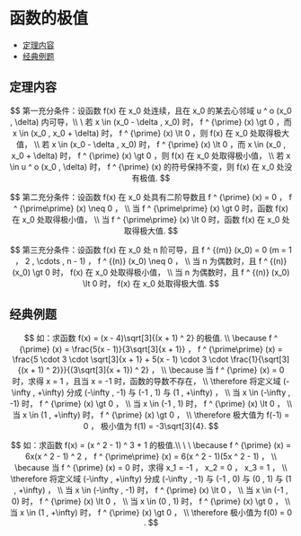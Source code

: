 # 函数的极值

* [定理内容](#定理内容)
* [经典例题](#经典例题)

## 定理内容

$$
第一充分条件：设函数 f(x) 在 x_0 处连续，且在 x_0 的某去心邻域 u ^ o (x_0 , \delta) 内可导，\\
\
若 x \in (x_0 - \delta , x_0) 时， f ^ {\prime} (x) \gt 0 ，而 x \in (x_0 , x_0 + \delta) 时， f ^ {\prime} (x) \lt 0 ，则 f(x) 在 x_0 处取得极大值，
\\
若 x \in (x_0 - \delta , x_0) 时， f ^ {\prime} (x) \lt 0 ，而 x \in (x_0 , x_0 + \delta) 时， f ^ {\prime} (x) \gt 0 ，则 f(x) 在 x_0 处取得极小值，
\\
若 x \in u ^ o (x_0 , \delta) 时， f ^ {\prime} (x) 的符号保持不变，则 f(x) 在 x_0 处没有极值.
$$

$$
第二充分条件：设函数 f(x) 在 x_0 处具有二阶导数且 f ^ {\prime} (x) = 0 ， f ^ {\prime\prime} (x) \neq 0 ，
\\
当 f ^ {\prime\prime} (x) \gt 0 时，函数 f(x) 在 x_0 处取得极小值，
\\
当 f ^ {\prime\prime} (x) \lt 0 时，函数 f(x) 在 x_0 处取得极大值.
$$

$$
第三充分条件：设函数 f(x) 在 x_0 处 n 阶可导，且 f ^ {(m)} (x_0) = 0 (m = 1 ， 2 , \cdots , n - 1) ， f ^ {(n)} (x_0) \neq 0 ，
\\
当 n 为偶数时，且 f ^ {(n)} (x_0) \gt 0 时， f(x) 在 x_0 处取得极小值，
\\
当 n 为偶数时，且 f ^ {(n)} (x_0) \lt 0 时， f(x) 在 x_0 处取得极大值.
$$

## 经典例题

$$
如：求函数 f(x) = (x - 4)\sqrt[3]{(x + 1) ^ 2} 的极值.
\\
\because f ^ {\prime} (x) = \frac{5(x - 1)}{3\sqrt[3]{x + 1}} ， f ^ {\prime\prime} (x) = \frac{5 \cdot 3 \cdot \sqrt[3]{x + 1} + 5(x - 1) \cdot 3 \cdot \frac{1}{\sqrt[3]{(x + 1) ^ 2}}}{(3\sqrt[3]{x + 1}) ^ 2} ，
\\
\because 当 f ^ {\prime} (x) = 0 时，求得 x = 1 ，且当 x = -1 时，函数的导数不存在，
\\
\therefore 将定义域 (-\infty , +\infty) 分成 (-\infty , -1) 与 (-1 , 1) 与 (1 , +\infty) ，
\\
当 x \in (-\infty , -1) 时， f ^ {\prime} (x) \gt 0 ，
\\
当 x \in (-1 , 1) 时， f ^ {\prime} (x) \lt 0 ，
\\
当 x \in (1 , +\infty) 时， f ^ {\prime} (x) \gt 0 ，
\\
\therefore 极大值为 f(-1) = 0 ， 极小值为 f(1) = -3\sqrt[3]{4}.
$$

$$
如：求函数 f(x) = (x ^ 2 - 1) ^ 3 + 1 的极值.\\
\
\
\because f ^ {\prime} (x) = 6x(x ^ 2 - 1) ^ 2 ， f ^ {\prime\prime} (x) = 6(x ^ 2 - 1)(5x ^ 2 - 1) ，
\\
\because 当 f ^ {\prime} (x) = 0 时，求得 x_1 = -1 ， x_2 = 0 ， x_3 = 1 ，
\\
\therefore 将定义域 (-\infty , +\infty) 分成 (-\infty , -1) 与 (-1 , 0) 与 (0 , 1) 与 (1 , +\infty) ，
\\
当 x \in (-\infty , -1) 时， f ^ {\prime} (x) \lt 0 ，
\\
当 x \in (-1 , 0) 时， f ^ {\prime} (x) \lt 0 ，
\\
当 x \in (0 , 1) 时， f ^ {\prime} (x) \gt 0 ，
\\
当 x \in (1 , +\infty) 时， f ^ {\prime} (x) \gt 0 ，
\\
\therefore 极小值为 f(0) = 0 .
$$



